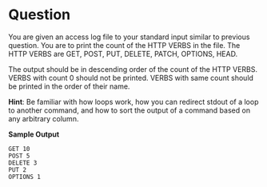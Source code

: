 # Question

You are given an access log file to your standard input similar to previous
question. You are to print the count of the HTTP VERBS in the file. The HTTP
VERBS are GET, POST, PUT, DELETE, PATCH, OPTIONS, HEAD.

The output should be in descending order of the count of the HTTP VERBS.
VERBS with count 0 should not be printed. VERBS with same count should be
printed in the order of their name.

**Hint**: Be familiar with how loops work, how you can redirect stdout of
a loop to another command, and how to sort the output of a command based
on any arbitrary column.

**Sample Output**

```
GET 10
POST 5
DELETE 3
PUT 2
OPTIONS 1
```
